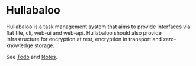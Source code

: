 # Hullabaloo

Hullabaloo is a task management system that aims to provide interfaces via flat
file, cli, web-ui and web-api.  Hullabaloo should also provide infrastructure
for encryption at rest, encryption in transport and zero-knowledge storage.

See [Todo](./Todo.md) and [Notes](./Notes.md).
